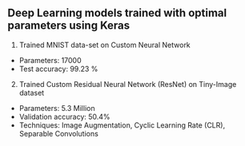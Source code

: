 ## Deep Learning models trained with optimal parameters using Keras

1. Trained MNIST data-set on Custom Neural Network 
* Parameters: 17000
* Test accuracy: 99.23 % 

2. Trained Custom Residual Neural Network (ResNet) on Tiny-Image dataset
* Parameters: 5.3 Million
* Validation accuracy: 50.4%
* Techniques: Image Augmentation, Cyclic Learning Rate (CLR), Separable Convolutions

